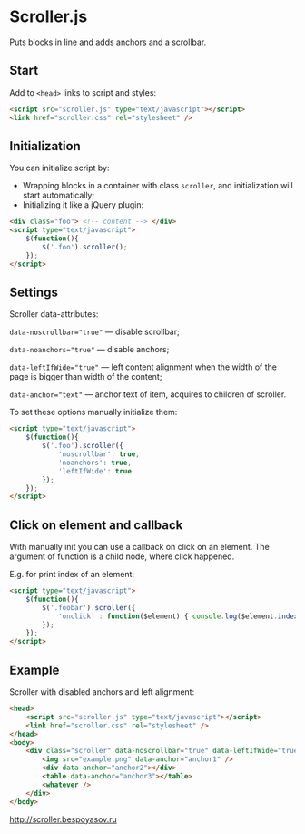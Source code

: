 # Scroller.js

Puts blocks in line and adds anchors and a scrollbar.

## Start

Add to `<head>` links to script and styles:

```html
<script src="scroller.js" type="text/javascript"></script>
<link href="scroller.css" rel="stylesheet" /> 
```

## Initialization

You can initialize script by:

* Wrapping blocks in a container with class `scroller`, and initialization will start automatically;
* Initializing it like a jQuery plugin:

```html
<div class="foo"> <!-- content --> </div>
<script type="text/javascript"> 
	$(function(){
		$('.foo').scroller(); 
	});
</script>
```

## Settings

Scroller data-attributes:

`data-noscrollbar="true"` — disable scrollbar;

`data-noanchors="true"` — disable anchors;

`data-leftIfWide="true"` — left content alignment when the width of the page is bigger than width of the content;

`data-anchor="text"` — anchor text of item, acquires to children of scroller.

To set these options manually initialize them:

```html
<script type="text/javascript">
	$(function(){ 
		$('.foo').scroller({
			'noscrollbar': true, 
			'noanchors': true, 
			'leftIfWide': true
		}); 
	});
</script>
```

## Click on element and callback

With manually init you can use a callback on click on an element. The argument of function is a child node, where click happened.

E.g. for print index of an element:

```html
<script type="text/javascript">
	$(function(){ 
		$('.foobar').scroller({
			'onclick' : function($element) { console.log($element.index()) } 
		});
	}); 
</script>
```

## Example

Scroller with disabled anchors and left alignment:

```html
<head>
	<script src="scroller.js" type="text/javascript"></script>
	<link href="scroller.css" rel="stylesheet" /> 
</head>
<body>
	<div class="scroller" data-noscrollbar="true" data-leftIfWide="true">
		<img src="example.png" data-anchor="anchor1" />
		<div data-anchor="anchor2"></div>
		<table data-anchor="anchor3"></table>
		<whatever />
	</div>
</body>
```

http://scroller.bespoyasov.ru